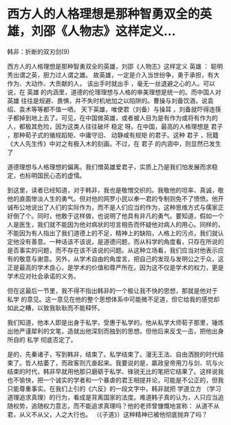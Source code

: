 # 西方人的人格理想是那种智勇双全的英雄，刘邵《人物志》这样定义...

韩非：折断的双刃剑(9)

西方人的人格理想是那种智勇双全的英雄，刘邵《人物志》这样定义 英雄 ： 聪明秀出谓之英，胆力过人谓之雄。 故英雄，一定是介入当世纷争，勇于承担，有大作为、大动作、大贡献的人， 该出手时就出手 ，毫无一丝退避之心的人。可以说，在 英雄 的内涵里，道德的伦理理想与人格的审美理想是统一的。而中国人对 英雄 往往是规避、畏惧，并不失时机地加之以陷阱的。曹操与刘备饮酒，说袁绍、袁术等等都不值一哂， 天下英雄，唯使君（刘备）与操耳 ，刘备就吓得连筷子都掉到地上去了。可见，在中国做英雄，或者被人目为是有作为或将有作为的人，都极其危险，因为这类人往往破坏 稳定 呀。在中国，最高的人格理想是 君子 ，那种荀子式的循规蹈矩、中庸守旧、 动静咸有规矩 的君子。这种 君子 ，阮籍《大人先生传》中对之有极入木的刻画。不过，在 君子 的内涵中，则显然已发生了

道德理想与人格理想的偏离。我们憎英雄爱君子，实质上乃是我们怕发展而求稳定，也标明国民心态的虚懦。

到这里，读者已经知道，对于韩非，我也是敬憎交织的。我敬他的坦率、真诚，敬他的直面惨淡人生的勇气。但对他的网罗小民以奉一君的专制则免不了愤愤。他开诚布公地说出了人们的实际作为，而不是人们应当的作为，这种思维方式与儒家正好倒了个。同时，他敢于这样做，也说明了他具有非凡的勇气。要知道，假如一个人是医生，我们就不能因为他对病状的坦言相告而怀疑他对病人的用心。同样的，不能因为有人指出了我们道德上的不足，精神上的缺陷，人格上的污点，我们就认定他没有善意。一种话该不该说，是道德问题，而从科学的角度看，只存在所说的是否事实的问题，而不存在该不该说的问题。从这种立场看，我们应当对他表示应有的敬意与谢意。另外，从学术自由的角度言，把自己的发现与发明公之于众，这正是最高的学术良心，是学术的价值和尊严所在。因为这不仅是学术的权力，更是学术应对社会承诺的义务。

但在这最后一节里，我不得不指出韩非的一个极让我不快的思想，那就是他对于 私学 的意见。这一意见在他的整个思想体系中可能微不足道，但它给我的感觉却如此之糟，以致我耿耿而不能释怀。

我们知道，他本人即是出身于私学，受惠于私学的。他从私学大师荀子那里，锤炼出他严谨犀利的文笔，造就出他深刻而独到的思想。但他后来反戈一击，把他出身所自的 私学 彻底否定了。

是的，先秦诸子，写到韩非，结束了。私学结束了。漫无王法、自由洒脱的时代结束了。哲人枯萎了，而政客则亢奋起来。我要说的是，嬴政皇帝用刀与剑、坑与火结束的时代，韩非早就用他那只磨砺于私学、锋锐无比的笔把它结果了。这样说我也不愉快，把一个诚实的学者和一个暴虐的君王相提并论，可能是不公正的，但我只能尊重事实。在我们上引的《六反》的一段文字中，韩非就把 学道立方 （学习道理追求真理）的行为，看成是背离国家的法度。难道韩子真的认为，人只应当追随权势，追随权力意志，而不能追求真理吗？他的老师曾慷慨地宣称： 从道不从君，从义不从父，人之大行也。 （《子道》）这种精神已被他彻底抛弃了吗？